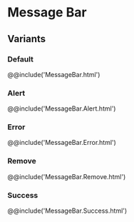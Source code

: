 # Message Bar

## Variants

### Default
@@include('MessageBar.html')

### Alert
@@include('MessageBar.Alert.html')

### Error
@@include('MessageBar.Error.html')

### Remove
@@include('MessageBar.Remove.html')

### Success
@@include('MessageBar.Success.html')
